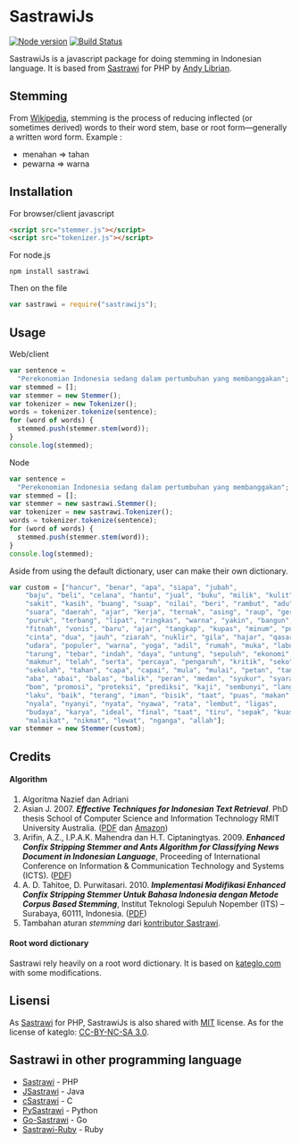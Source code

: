 # SastrawiJs

[![Node version](https://img.shields.io/node/v/sastrawijs.svg?style=flat)](http://nodejs.org/download/) [![Build Status](https://travis-ci.org/damzaky/sastrawijs.svg?branch=master)](https://travis-ci.org/damzaky/sastrawijs)

SastrawiJs is a javascript package for doing stemming in Indonesian language. It is based from [Sastrawi](https://github.com/sastrawi/sastrawi) for PHP by [Andy Librian](https://github.com/andylibrian).

## Stemming

From [Wikipedia](https://en.wikipedia.org/wiki/Stemming), stemming is the process of reducing inflected (or sometimes derived) words to their word stem, base or root form—generally a written word form. Example :

- menahan => tahan
- pewarna => warna

## Installation

For browser/client javascript

```html
<script src="stemmer.js"></script>
<script src="tokenizer.js"></script>
```

For node.js

```
npm install sastrawi
```

Then on the file

```javascript
var sastrawi = require("sastrawijs");
```

## Usage

Web/client

```javascript
var sentence =
  "Perekonomian Indonesia sedang dalam pertumbuhan yang membanggakan";
var stemmed = [];
var stemmer = new Stemmer();
var tokenizer = new Tokenizer();
words = tokenizer.tokenize(sentence);
for (word of words) {
  stemmed.push(stemmer.stem(word));
}
console.log(stemmed);
```

Node

```javascript
var sentence =
  "Perekonomian Indonesia sedang dalam pertumbuhan yang membanggakan";
var stemmed = [];
var stemmer = new sastrawi.Stemmer();
var tokenizer = new sastrawi.Tokenizer();
words = tokenizer.tokenize(sentence);
for (word of words) {
  stemmed.push(stemmer.stem(word));
}
console.log(stemmed);
```

Aside from using the default dictionary, user can make their own dictionary.

<!-- prettier-ignore -->
```javascript
var custom = ["hancur", "benar", "apa", "siapa", "jubah",
    "baju", "beli", "celana", "hantu", "jual", "buku", "milik", "kulit",
    "sakit", "kasih", "buang", "suap", "nilai", "beri", "rambut", "adu",
    "suara", "daerah", "ajar", "kerja", "ternak", "asing", "raup", "gerak",
    "puruk", "terbang", "lipat", "ringkas", "warna", "yakin", "bangun",
    "fitnah", "vonis", "baru", "ajar", "tangkap", "kupas", "minum", "pukul",
    "cinta", "dua", "jauh", "ziarah", "nuklir", "gila", "hajar", "qasar",
    "udara", "populer", "warna", "yoga", "adil", "rumah", "muka", "labuh",
    "tarung", "tebar", "indah", "daya", "untung", "sepuluh", "ekonomi",
    "makmur", "telah", "serta", "percaya", "pengaruh", "kritik", "seko",
    "sekolah", "tahan", "capa", "capai", "mula", "mulai", "petan", "tani",
    "aba", "abai", "balas", "balik", "peran", "medan", "syukur", "syarat",
    "bom", "promosi", "proteksi", "prediksi", "kaji", "sembunyi", "langgan",
    "laku", "baik", "terang", "iman", "bisik", "taat", "puas", "makan",
    "nyala", "nyanyi", "nyata", "nyawa", "rata", "lembut", "ligas",
    "budaya", "karya", "ideal", "final", "taat", "tiru", "sepak", "kuasa",
    "malaikat", "nikmat", "lewat", "nganga", "allah"];
var stemmer = new Stemmer(custom);
```

## Credits

#### Algorithm

1. Algoritma Nazief dan Adriani
2. Asian J. 2007. **_Effective Techniques for Indonesian Text Retrieval_**. PhD thesis School of Computer Science and Information Technology RMIT University Australia. ([PDF](http://researchbank.rmit.edu.au/eserv/rmit:6312/Asian.pdf) dan [Amazon](https://www.amazon.com/Effective-Techniques-Indonesian-Text-Retrieval/dp/3639021649))
3. Arifin, A.Z., I.P.A.K. Mahendra dan H.T. Ciptaningtyas. 2009. **_Enhanced Confix Stripping Stemmer and Ants Algorithm for Classifying News Document in Indonesian Language_**, Proceeding of International Conference on Information & Communication Technology and Systems (ICTS). ([PDF](http://personal.its.ac.id/files/pub/2623-agusza-baru%2021%20d%20VIP%20enhanced-confix-stripping-stem.pdf))
4. A. D. Tahitoe, D. Purwitasari. 2010. **_Implementasi Modifikasi Enhanced Confix Stripping Stemmer Untuk Bahasa Indonesia dengan Metode Corpus Based Stemming_**, Institut Teknologi Sepuluh Nopember (ITS) – Surabaya, 60111, Indonesia. ([PDF](http://digilib.its.ac.id/public/ITS-Undergraduate-14255-paperpdf.pdf))
5. Tambahan aturan _stemming_ dari [kontributor Sastrawi](https://github.com/sastrawi/sastrawi/graphs/contributors).

#### Root word dictionary

Sastrawi rely heavily on a root word dictionary. It is based on [kateglo.com](http://kateglo.com) with some modifications.

## Lisensi

As [Sastrawi](https://github.com/sastrawi/sastrawi) for PHP, SastrawiJs is also shared with [MIT](http://choosealicense.com/licenses/mit/) license. As for the license of kateglo: [CC-BY-NC-SA 3.0](https://github.com/ivanlanin/kateglo#lisensi-isi).

## Sastrawi in other programming language

- [Sastrawi](https://github.com/sastrawi/sastrawi) - PHP
- [JSastrawi](https://github.com/jsastrawi/jsastrawi) - Java
- [cSastrawi](https://github.com/mohangk/c_sastrawi) - C
- [PySastrawi](https://github.com/har07/PySastrawi) - Python
- [Go-Sastrawi](https://github.com/RadhiFadlillah/go-sastrawi) - Go
- [Sastrawi-Ruby](https://github.com/meisyal/sastrawi-ruby) - Ruby
